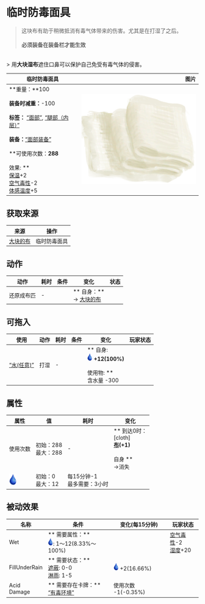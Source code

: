 # 临时防毒面具  
> 这块布有助于稍微抵消有毒气体带来的伤害。尤其是在打湿了之后。<br><br><b>必须装备在装备栏才能生效</b>  
<br>  
> 用<b>大块湿布</b>遮住口鼻可以保护自己免受有毒气体的侵害。  
  
  临时防毒面具  |   图片   
 ----  |  ----:   
 **重量：**100<br><br>**装备时减重：**-100<br><br>**标签：**	[“面部”](tag_Mask.md), [“腿部（内层）”](tag_Clothing.md)<br><br>**装备：**[“面部装备”](eTag_Mask.md)<br><br>**可使用次数：**288<br><br>** 效果: **<br>[保温](InsulationCold.md)+2<br>[空气毒性](AirToxicity.md)-2<br>[体感温度](TemperaturePerceived.md)+5  |  <img decoding="async" src="Sprite/MakeshiftMask.png" href="a.md" style="max-width:300px;max-height:300px;">   
  
## 获取来源  
来源  |  操作  
----  |  ----  
[大块的布](ClothLarge.md)  |  临时防毒面具  
## 动作  
动作  |  耗时  |  条件  |  变化  |  状态  
----  |  ----  |  ----  |  ----  |  ----  
还原成布匹<br>  |  -  |    |  ** 自身：**<br>→ [大块的布](ClothLarge.md)  |    
## 可拖入  
使用  |  动作  |  耗时  |  条件  |  变化  |  玩家状态  
----  |  ----  |  ----  |  ----  |  ----  |  ----  
[“水(任意)”](tag_WaterAny.md)  |  打湿<br>  |  -  |    |  ** 自身: **<br><img decoding="async" src="Sprite/Thirst.png" href="a.md" style="max-width:20px;max-height:20px;">  +12(100%)<br><br>** 使用物: **<br>含水量  -300  |    
## 属性   
属性  |  值  |  耗时  |  变化  
----  |  ----  |  ----  |  ----  
使用次数  |  初始：288<br>最大：288  |  -  |  ** 到达0时： **<br>** [cloth] **<br>  [布](Cloth.md)(+1)<br><br>** 自身 **<br>→消失  
<img decoding="async" src="Sprite/Thirst.png" href="a.md" style="max-width:30px;max-height:30px;">  |  初始：0<br>最大：12  |  每15分钟-1<br>最多需要：3小时  |    
## 被动效果  
名称  |  条件  |  变化(每15分钟)  |  玩家状态  
----  |  ----  |  ----  |  ----  
Wet  |  ** 需要属性：**<br><img decoding="async" src="Sprite/Thirst.png" href="a.md" style="max-width:20px;max-height:20px;">: 1～12(8.33%～100%)  |    |  [空气毒性](AirToxicity.md)-2<br>[湿度](Wetness.md)+20  
FillUnderRain  |  ** 需要状态：**<br>[遮蔽](Sheltered.md): 0-0<br>[淋雨](RainExposure.md): 1-5  |  <img decoding="async" src="Sprite/Thirst.png" href="a.md" style="max-width:20px;max-height:20px;"> +2(16.66%)  |    
Acid Damage  |  ** 需要存在卡牌：**<br>[“有毒环境”](tag_EnvToxic.md)  |  使用次数 -1(-0.35%)  |    


<script>document.title="临时防毒面具 - 卡牌生存百科 Card Survival Wiki";</script>